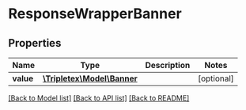 # ResponseWrapperBanner

## Properties
Name | Type | Description | Notes
------------ | ------------- | ------------- | -------------
**value** | [**\Tripletex\Model\Banner**](Banner.md) |  | [optional] 

[[Back to Model list]](../../README.md#documentation-for-models) [[Back to API list]](../../README.md#documentation-for-api-endpoints) [[Back to README]](../../README.md)

